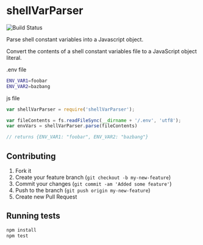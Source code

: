 shellVarParser
==============

![Build Status](https://travis-ci.org/createbang/shellVarParser.png!)

Parse shell constant variables into a Javascript object.

Convert the contents of a shell constant variables file to a JavaScript object literal.

.env file
```sh
ENV_VAR1=foobar
ENV_VAR2=bazbang
```

js file
```js
var shellVarParser = require('shellVarParser');

var fileContents = fs.readFileSync(__dirname + '/.env', 'utf8');
var envVars = shellVarParser.parse(fileContents)

// returns {ENV_VAR1: "foobar", ENV_VAR2: "bazbang"}
```

## Contributing

1. Fork it
2. Create your feature branch (`git checkout -b my-new-feature`)
3. Commit your changes (`git commit -am 'Added some feature'`)
4. Push to the branch (`git push origin my-new-feature`)
5. Create new Pull Request

## Running tests

```bash
npm install
npm test
```

